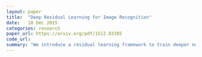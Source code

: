 ```yaml
---
layout: paper
title:  "Deep Residual Learning for Image Recognition"
date:   10 Dec 2015
categories: research
paper_url: https://arxiv.org/pdf/1512.03385
code_url: 
summary: "We introduce a residual learning framework to train deeper neural networks effectively. By reformulating layers to learn residual functions relative to inputs, our approach facilitates optimization and achieves higher accuracy with increased depth. Evaluations on ImageNet demonstrate the effectiveness of residual networks up to 152 layers deep, outperforming previous architectures. Our method achieves 3.57% error on the ImageNet test set, winning 1st place in the ILSVRC 2015 classification task. Additionally, our deep representations lead to a 28% improvement on the COCO object detection dataset. In the ILSVRC & COCO 2015 competitions, our approach secured 1st place in ImageNet detection, localization, COCO detection, and segmentation tasks."
---
```


